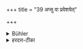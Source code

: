 +++
title = "39 अप्सु वा प्रवेशयेत्"

+++

<details><summary>Bühler</summary>

39. Or he may throw it into the water;
</details>

<details><summary>हरदत्त-टीका</summary>

## सूत्रम्
अप्सु वा प्रवेशयेत् ॥ ३९ ॥  
## टिप्पनी
अप्सु प्रक्षिपेत् ॥ ३९ ॥
</details>
